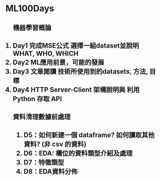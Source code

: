 # ML100Days

<ol><h2>機器學習概論<h2>
<li>Day1 完成MSE公式 選擇一組dataset並說明WHAT, WHO, WHICH</li>
<li>Day2 ML應用前景，可能的發展</li>
<li>Day3 文章閱讀 技術所使用到的datasets, 方法, 目標</li>
  <li>Day4 HTTP Server-Client 架構說明與 利用 Python 存取 API</li></ol>
  
<ol>
<h2>資料清理數據前處理<h2>
<ol>
<li>D5：如何新建一個 dataframe? 如何讀取其他資料? (非 csv 的資料)</li>
<li>D6：EDA: 欄位的資料類型介紹及處理</li>
<li>D7：特徵類型</li>
<li>D8：EDA資料分佈</li>
